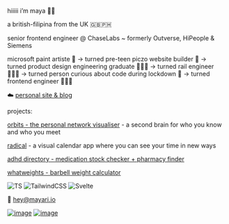 hiiiii i’m maya 🌙✨

a british-filipina from the UK 🇬🇧🇵🇭

senior frontend engineer @ ChaseLabs ~ formerly Outverse, HiPeople & Siemens

microsoft paint artiste 🎨 → turned pre-teen piczo website builder 💅 → turned product design engineering graduate 👩🏻‍🎓 → turned rail engineer 👷🏻‍♀️ → turned person curious about code during lockdown 👀 → turned frontend engineer 👩🏻‍💻

☁️ [personal site & blog](https://mayari.io)

projects:

[orbits - the personal network visualiser](https://orbits.so) - a second brain for who you know and who you meet

[radical](https://radical.day) - a visual calendar app where you can see your time in new ways


[adhd directory - medication stock checker + pharmacy finder](https://adhd.directory)

[whatweights - barbell weight calculator](https://whatweights.xyz)

![TS](https://img.shields.io/badge/TypeScript-8d90e2?style=for-the-badge&logo=typescript&logoColor=f3c6f2)
![TailwindCSS](https://img.shields.io/badge/tailwindcss-bd98e0?style=for-the-badge&logo=tailwind-css&logoColor=dfe2fb)
![Svelte](https://img.shields.io/badge/Svelte-8d90e2?style=for-the-badge&logo=svelte&logoColor=f3c6f2)


💌 hey@mayari.io

[![image](https://img.shields.io/badge/Twitter-bd98e0?style=for-the-badge&logo=twitter&logoColor=f3c6f2)](https://twitter.com/mayaisxyz)
[![image](https://img.shields.io/badge/LinkedIn-8d90e2?style=for-the-badge&logo=linkedin&logoColor=dfe2fb)](https://linkedin.com/in/mayariaa)

